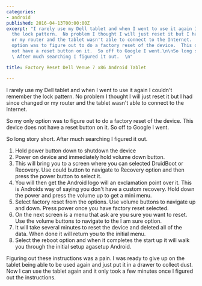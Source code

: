 ```yaml
---
categories:
- android
published: 2016-04-13T00:00:00Z
excerpt: "I rarely use my Dell tablet and when I went to use it again I couldn't remember
  the lock pattern.  No problem I thought I will just reset it but I had since changed
  or my router and the tablet wasn't able to connect to the Internet.  \n\nSo my  only
  option was to figure out to do a factory reset of the device.  This device does
  not have a reset button on it.  So off to Google I went.\n\nSo long story short.
  \ After much searching I figured it out.  \n"

title: Factory Reset Dell Venue 7 x86 Android Tablet

---
```


I rarely use my Dell tablet and when I went to use it again I couldn't remember the lock pattern.  No problem I thought I will just reset it but I had since changed or my router and the tablet wasn't able to connect to the Internet.  

So my  only option was to figure out to do a factory reset of the device.  This device does not have a reset button on it.  So off to Google I went.

So long story short.  After much searching I figured it out.  

1. Hold power button down to shutdown the device 
1. Power on device and immediately hold volume down button.
 1. This will bring you to a screen where you can selected DruidBoot or Recovery.  Use could button to navigate  to Recovery option and then press the power button to select it. 
 1. You will then get the Android logo will an exclamation point over it. This is Androids way of saying you don't have a custom recovery.  Hold down the power and press the volume up to get a mini menu. 
 1. Select factory reset from the options.  Use volume buttons to navigate up and down.  Press power once you have factory reset selected.
 1. On the next screen is a menu that ask are you sure you want to reset.  Use the volume buttons to navigate to the I am sure option.  
 1. It will take several minutes to reset the device and deleted all of the data.  When done it will return you to the initial menu.
 1. Select the reboot option and when it completes the start up it will walk you through the initial setup agasetup Android.
   
Figuring out these instructions was a pain.  I was ready to give up on the tablet being able to be used again and just put it in a drawer to collect dust.  Now I can use the tablet again and it only took a few minutes once I figured out the instructions.  